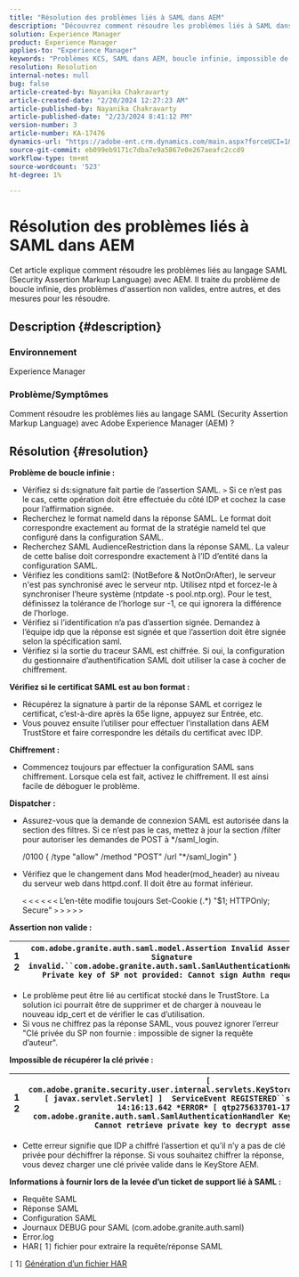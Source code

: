 ```yaml
---
title: "Résolution des problèmes liés à SAML dans AEM"
description: "Découvrez comment résoudre les problèmes liés à SAML dans AEM. Recherchez le problème de boucle infinie et vérifiez si le certificat SAML est dans le bon format."
solution: Experience Manager
product: Experience Manager
applies-to: "Experience Manager"
keywords: "Problèmes KCS, SAML dans AEM, boucle infinie, impossible de récupérer la clé privée, fichier HAR1, requête SAML, journaux DEBUG pour SAML, com.adobe.granite.auth.saml, gestionnaire d’expérience"
resolution: Resolution
internal-notes: null
bug: false
article-created-by: Nayanika Chakravarty
article-created-date: "2/20/2024 12:27:23 AM"
article-published-by: Nayanika Chakravarty
article-published-date: "2/23/2024 8:41:12 PM"
version-number: 3
article-number: KA-17476
dynamics-url: "https://adobe-ent.crm.dynamics.com/main.aspx?forceUCI=1&pagetype=entityrecord&etn=knowledgearticle&id=c34ad2cd-86cf-ee11-9079-6045bd006239"
source-git-commit: eb099eb9171c7dba7e9a5867e0e267aeafc2ccd9
workflow-type: tm+mt
source-wordcount: '523'
ht-degree: 1%

---
```


# Résolution des problèmes liés à SAML dans AEM


Cet article explique comment résoudre les problèmes liés au langage SAML (Security Assertion Markup Language) avec AEM. Il traite du problème de boucle infinie, des problèmes d&#39;assertion non valides, entre autres, et des mesures pour les résoudre.

## Description {#description}


### <b>Environnement</b>

Experience Manager



### <b>Problème/Symptômes</b>

Comment résoudre les problèmes liés au langage SAML (Security Assertion Markup Language) avec Adobe Experience Manager (AEM) ?


## Résolution {#resolution}


<b>Problème de boucle infinie :</b>

- Vérifiez si ds:signature fait partie de l’assertion SAML. `>`  Si ce n’est pas le cas, cette opération doit être effectuée du côté IDP et cochez la case pour l’affirmation signée.
- Recherchez le format nameId dans la réponse SAML. Le format doit correspondre exactement au format de la stratégie nameId tel que configuré dans la configuration SAML.
- Recherchez SAML AudienceRestriction dans la réponse SAML. La valeur de cette balise doit correspondre exactement à l’ID d’entité dans la configuration SAML.
- Vérifiez les conditions saml2: (NotBefore &amp; NotOnOrAfter), le serveur n&#39;est pas synchronisé avec le serveur ntp. Utilisez ntpd et forcez-le à synchroniser l’heure système (ntpdate -s pool.ntp.org). Pour le test, définissez la tolérance de l’horloge sur -1, ce qui ignorera la différence de l’horloge.
- Vérifiez si l’identification n’a pas d’assertion signée. Demandez à l’équipe idp que la réponse est signée et que l’assertion doit être signée selon la spécification saml.
- Vérifiez si la sortie du traceur SAML est chiffrée. Si oui, la configuration du gestionnaire d’authentification SAML doit utiliser la case à cocher de chiffrement.


<b>Vérifiez si le certificat SAML est au bon format :</b>

- Récupérez la signature à partir de la réponse SAML et corrigez le certificat, c’est-à-dire après la 65e ligne, appuyez sur Entrée, etc.
- Vous pouvez ensuite l’utiliser pour effectuer l’installation dans AEM TrustStore et faire correspondre les détails du certificat avec IDP.


<b>Chiffrement :</b>

- Commencez toujours par effectuer la configuration SAML sans chiffrement. Lorsque cela est fait, activez le chiffrement. Il est ainsi facile de déboguer le problème.


<b>Dispatcher :</b>

- Assurez-vous que la demande de connexion SAML est autorisée dans la section des filtres. Si ce n’est pas le cas, mettez à jour la section /filter pour autoriser les demandes de POST à \*/saml_login.



  /0100 { /type &quot;allow&quot; /method &quot;POST&quot; /url &quot;\*/saml_login&quot; }


- Vérifiez que le changement dans Mod header(mod_header) au niveau du serveur web dans httpd.conf. Il doit être au format inférieur.

  `<` `<` `<` `<` `<` `<`  L’en-tête modifie toujours Set-Cookie (.\*) &quot;$1; HTTPOnly; Secure&quot; `>` `>` `>` `>` `>`


<b>Assertion non valide :</b>


| 1<br>  2 | `com.adobe.granite.auth.saml.model.Assertion Invalid Assertion: Signature invalid.``com.adobe.granite.auth.saml.SamlAuthenticationHandler Private key of SP not provided: Cannot sign Authn request` |
| --- | --- |


- Le problème peut être lié au certificat stocké dans le TrustStore. La solution ici pourrait être de supprimer et de charger à nouveau le nouveau idp_cert et de vérifier le cas d’utilisation.
- Si vous ne chiffrez pas la réponse SAML, vous pouvez ignorer l’erreur &quot;Clé privée du SP non fournie : impossible de signer la requête d’auteur&quot;.


<b>Impossible de récupérer la clé privée :</b>


| 1<br>  2 | `[ com.adobe.granite.security.user.internal.servlets.KeyStoreManagingServlet,1121, [ javax.servlet.Servlet] ]  ServiceEvent REGISTERED``saml.log:27.01.2019 14:16:13.642 *ERROR* [ qtp275633701-179]  com.adobe.granite.auth.saml.SamlAuthenticationHandler KeyStore uninitialized. Cannot retrieve private key to decrypt assertions.` |
| --- | --- |


- Cette erreur signifie que IDP a chiffré l’assertion et qu’il n’y a pas de clé privée pour déchiffrer la réponse. Si vous souhaitez chiffrer la réponse, vous devez charger une clé privée valide dans le KeyStore AEM.


<b>Informations à fournir lors de la levée d’un ticket de support lié à SAML :</b>

- Requête SAML
- Réponse SAML
- Configuration SAML
- Journaux DEBUG pour SAML (com.adobe.granite.auth.saml)
- Error.log
- HAR`[` 1`]`  fichier pour extraire la requête/réponse SAML


`[` 1`]`  [Génération d’un fichier HAR](https://help.tenderapp.com/kb/troubleshooting-your-tender-site/generating-an-har-file)
